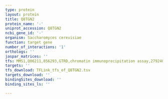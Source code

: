 ```yaml
---
type: protein
layout: protein
title: Q8TGN2
protein_name: '-'
uniprot_accession: Q8TGN2
ncbi_gene_id: '-'
organism: Saccharomyces cerevisiae
function: target gene
number_of_interactions: '1'
orthologs: ''
jaspar_matrices: ''
tfs: MMS1,Q06211,856293,GTRD,chromatin immunoprecipitation assay,27924024%5Buid%5D,No
targets: ''
tfs_download: TFLink_tfs_of_Q8TGN2.tsv
targets_download: ''
bindingSites_download: ''
binding_sites_ls: ''

---
```


